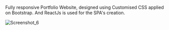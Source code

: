 Fully responsive Portfolio Website, designed using Customised CSS applied on Bootstrap. And ReactJs is used for the SPA's creation.

![Screenshot_6](https://github.com/chaotic-10/Portfolio/assets/104820006/a28269c3-8cd0-4ccb-9a12-056521cb1ad2)
